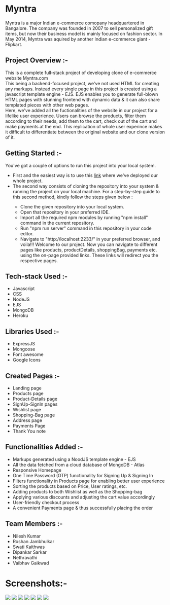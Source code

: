 # Myntra

Myntra is a major Indian e-commerce comopany headquartered in Bangalore. The company was founded in 2007 to sell personalized gift items, but now their business model is mainly focused on fashion sector. In May 2014, Myntra was aquired by another Indian e-commerce giant - Flipkart.  

## Project Overview :-

This is a complete full-stack project of developing clone of e-commerce website Myntra.com <br>
This being a backend-focused project, we've not used HTML for creating any markups. Instead every single page in this project is created using a javascript template engine - EJS. EJS enables you to generate full-blown HTML pages with stunning frontend with dynamic data & it can also share templated pieces with other web pages.<br>
Here, we've added all the fuctionalities of the website in our project for a lifelike user experience. Users can browse the products, filter them according to their needs, add them to the cart, check out of the cart and make payments at the end. This replication of whole user experince makes it difficult to differentiate between the original website and our clone version of it. <br>

## Getting Started :-

You've got a couple of options to run this project into your local system.<br>

<ul>
<li>First and the easiest way is to use this <a href="https://mysterious-depths-64439.herokuapp.com/">link</a> where we've deployed our whole project.</li>

<li>The second way consists of cloning the repository into your system & running the project on your local machine. For a step-by-step guide to this second method, kindly follow the steps given below :</li>
<ul>
  <li>Clone the given repository into your local system.</li>
  <li>Open that repository in your preferred IDE.</li>
  <li>Import all the required npm modules by running "npm install" command in the current repository.</li>
  <li>Run "npm run server" command in this repository in your code editor.</li>
  <li>Navigate to "http://localhost:2233/" in your preferred browser, and voila!!! Welcome to our project. Now you can navigate to different pages like products, productDetails, shoppingBag, payments etc. using the on-page provided links. These links will redirect you the respective pages.</li>
</ul>
</ul>

## Tech-stack Used :-

<ul>
  <li>Javascript</li>
  <li>CSS</li>
  <li>NodeJS</li>
  <li>EJS</li>
  <li>MongoDB</li>
  <li>Heroku</li>
</ul>

## Libraries Used :-

<ul>
  <li>ExpressJS</li>
  <li>Mongoose</li>
  <li>Font awesome</li>
  <li>Google Icons</li>
</ul>

## Created Pages :-

<ul>
  <li>Landing page</li>
  <li>Products page</li>
  <li>Product-Details page</li>
  <li>SignUp-SignIn pages</li>
  <li>Wishlist page</li>
  <li>Shopping-Bag page</li>
  <li>Address page</li>
  <li>Payments Page</li>
  <li>Thank You note</li>
</ul>

## Functionalities Added :-

<ul>
  <li>Markups generated using a NoodJS template engine - EJS</li>
  <li>All the data fetched from a cloud database of MongoDB - Atlas</li>
  <li>Responsive Homepage</li>
  <li>One Time Password (OTP) functionality for Signing Up & Signing In</li>
  <li>Filters functionality in Products page for enabling better user experience</li>
  <li>Sorting the products based on Price, User ratings, etc.</li>
  <li>Adding products to both Wishlist as well as the Shopping-bag</li>
  <li>Applying various discounts and adjusting the cart value accordingly</li>
  <li>User-friendly checkout process</li>
  <li>A convenient Payments page & thus successfully placing the order</li>
</ul>

## Team Members :-

<ul>
  <li>Nilesh Kumar</li>
  <li>Roshan Jambhulkar</li>
  <li>Swati Kaithwas</li>
  <li>Dipankar Sarkar</li>
  <li>Nethravathi</li>
  <li>Vaibhav Gaikwad</li>
</ul>

<h1>Screenshots:-</h1>

<img src="https://i.imgur.com/fBv2qex.jpeg">


  <img src="https://i.postimg.cc/VzCkpSmw/products-All.png">

 <img src="https://i.imgur.com/A457y9R.png">

<img src="https://i.imgur.com/GQfaK5Q.png">
<img src="https://i.imgur.com/fuQtAzY.png">
<img src="https://i.imgur.com/lreyljg.png">
<img src="https://i.imgur.com/ugRod60.png">
